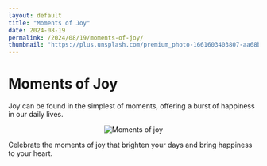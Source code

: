 ```yaml
---
layout: default
title: "Moments of Joy"
date: 2024-08-19
permalink: /2024/08/19/moments-of-joy/
thumbnail: "https://plus.unsplash.com/premium_photo-1661603403807-aa68bfcc983a?q=80&w=1974&auto=format&fit=crop&ixlib=rb-4.0.3&ixid=M3wxMjA3fDB8MHxwaG90by1wYWdlfHx8fGVufDB8fHx8fA%3D%3D"
---
```


# Moments of Joy

Joy can be found in the simplest of moments, offering a burst of happiness in our daily lives.

<div style="text-align: center;">
    <img src="https://plus.unsplash.com/premium_photo-1661603403807-aa68bfcc983a?q=80&w=1974&auto=format&fit=crop&ixlib=rb-4.0.3&ixid=M3wxMjA3fDB8MHxwaG90by1wYWdlfHx8fGVufDB8fHx8fA%3D%3D" alt="Moments of joy" title="Moments of joy" style="max-width: 100%; max-height: 800px; width: auto; height: auto;" />
</div>

Celebrate the moments of joy that brighten your days and bring happiness to your heart.
